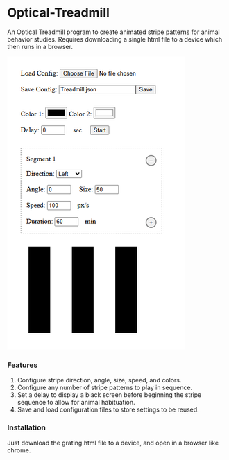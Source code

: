 # Optical-Treadmill
An Optical Treadmill program to create animated stripe patterns for animal behavior studies. Requires downloading a single html file to a device which then runs in a browser.

![Screenshot](demo.png)

### Features
1. Configure stripe direction, angle, size, speed, and colors.
2. Configure any number of stripe patterns to play in sequence.
3. Set a delay to display a black screen before beginning the stripe sequence to allow for animal habituation.
4. Save and load configuration files to store settings to be reused.

### Installation
Just download the grating.html file to a device, and open in a browser like chrome.
